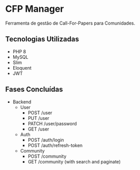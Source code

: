 # CFP Manager
Ferramenta de gestão de Call-For-Papers para Comunidades.

## Tecnologias Utilizadas
- PHP 8
- MySQL
- Slim
- Eloquent
- JWT

## Fases Concluídas

- Backend
  - User
    - POST /user
    - PUT /user
    - PATCH /user/password
    - GET /user
  - Auth
    - POST /auth/login
    - POST /auth/refresh-token
  - Community
    - POST /community
    - GET /community (with search and paginate)
